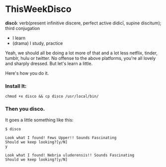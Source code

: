 # ThisWeekDisco

**discō**: verb‎(present infinitive discere, perfect active didicī, supine discitum); third conjugation

- I learn
- (drama) I study, practice

Yeah, we should all be doing a lot more of that and a lot less netflix, tinder, tumblr, hulu or twitter. No offense to the above platforms, you're all lovely and sharply dressed. But let's learn a little. 

Here's how you do it. 


### Install It: 
`chmod +x disco && cp disco /usr/local/bin/`

### Then you disco. 
It goes a little something like this: 

```
$ disco

Look what I found! Fews Upper!! Sounds Fascinating
Should we keep looking?[y/N]
y

Look what I found! Nebria uluderensis!! Sounds Fascinating
Should we keep looking?[y/N]
```
